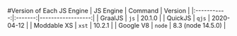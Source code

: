 #Version of Each JS Engine
| JS Engine   | Command | Version           |
|:-----------:|:-------:|------------------:|
| GraalJS     | `js`    | 20.1.0            |
| QuickJS     | `qjs`   | 2020-04-12        |
| Moddable XS | `xst`   | 10.2.1            |
| Google V8   | `node`  | 8.3 (node 14.5.0) |
